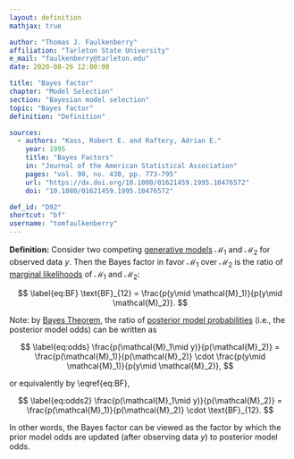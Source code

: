 ```yaml
---
layout: definition
mathjax: true

author: "Thomas J. Faulkenberry"
affiliation: "Tarleton State University"
e_mail: "faulkenberry@tarleton.edu"
date: 2020-08-26 12:00:00

title: "Bayes factor"
chapter: "Model Selection"
section: "Bayesian model selection"
topic: "Bayes factor"
definition: "Definition"

sources:
  - authors: "Kass, Robert E. and Raftery, Adrian E."
    year: 1995
    title: "Bayes Factors"
    in: "Journal of the American Statistical Association"
    pages: "vol. 90, no. 430, pp. 773-795"
    url: "https://dx.doi.org/10.1080/01621459.1995.10476572"
    doi: "10.1080/01621459.1995.10476572"

def_id: "D92"
shortcut: "bf"
username: "tomfaulkenberry"
---
```



**Definition:** Consider two competing [generative models](/D/gm) $\mathcal{M}_1$ and $\mathcal{M}_2$ for observed data $y$. Then the Bayes factor in favor $\mathcal{M}_1$ over $\mathcal{M}_2$ is the ratio of [marginal likelihoods](/D/ml) of $\mathcal{M}_1$ and $\mathcal{M}_2$:

$$ \label{eq:BF}
\text{BF}_{12} = \frac{p(y\mid \mathcal{M}_1)}{p(y\mid \mathcal{M}_2)}.
$$

Note: by [Bayes Theorem](/P/bayes-th), the ratio of [posterior model probabilities](/D/pmp) (i.e., the posterior model odds) can be written as

$$ \label{eq:odds}
\frac{p(\mathcal{M}_1\mid y)}{p(\mathcal{M}_2)} = \frac{p(\mathcal{M}_1)}{p(\mathcal{M}_2)} \cdot \frac{p(y\mid \mathcal{M}_1)}{p(y\mid \mathcal{M}_2)},
$$

or equivalently by \eqref{eq:BF},

$$ \label{eq:odds2}
\frac{p(\mathcal{M}_1\mid y)}{p(\mathcal{M}_2)} = \frac{p(\mathcal{M}_1)}{p(\mathcal{M}_2)} \cdot \text{BF}_{12}.
$$

In other words, the Bayes factor can be viewed as the factor by which the prior model odds are updated (after observing data $y$) to posterior model odds.